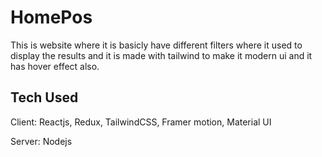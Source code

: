 # HomePos
This is website where it is basicly have different filters where it used to display the results and it is made with tailwind to make it modern ui and it has hover effect also.

## Tech Used

Client: Reactjs, Redux, TailwindCSS, Framer motion, Material UI

Server: Nodejs
